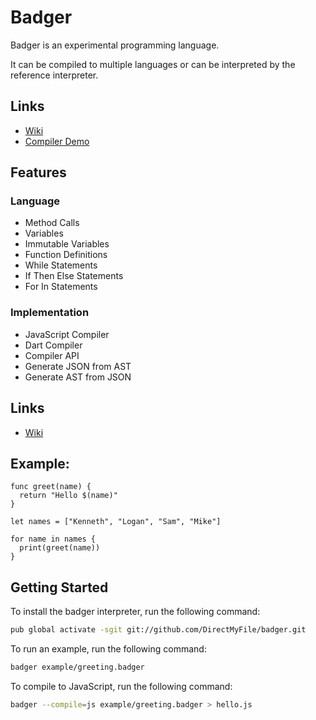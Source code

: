 # Badger

Badger is an experimental programming language.

It can be compiled to multiple languages or can be interpreted by the reference interpreter.

## Links

- [Wiki](https://github.com/DirectMyFile/badger/wiki)
- [Compiler Demo](http://badger.directcode.org/compiler.html)

## Features

### Language

- Method Calls
- Variables
- Immutable Variables
- Function Definitions
- While Statements
- If Then Else Statements
- For In Statements

### Implementation

- JavaScript Compiler
- Dart Compiler
- Compiler API
- Generate JSON from AST
- Generate AST from JSON

## Links

- [Wiki]()


## Example:

```badger
func greet(name) {
  return "Hello $(name)"
}

let names = ["Kenneth", "Logan", "Sam", "Mike"]

for name in names {
  print(greet(name))
}
```

## Getting Started

To install the badger interpreter, run the following command:

```bash
pub global activate -sgit git://github.com/DirectMyFile/badger.git
```

To run an example, run the following command:

```bash
badger example/greeting.badger
```

To compile to JavaScript, run the following command:

```bash
badger --compile=js example/greeting.badger > hello.js
```
